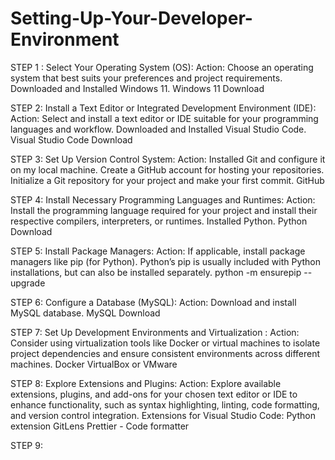 # Setting-Up-Your-Developer-Environment
STEP 1 : Select Your Operating System (OS):
Action: Choose an operating system that best suits your preferences and project requirements.
Downloaded and Installed Windows 11.
Windows 11 Download

STEP 2: Install a Text Editor or Integrated Development Environment (IDE):
Action: Select and install a text editor or IDE suitable for your programming languages and workflow.
Downloaded and Installed Visual Studio Code.
Visual Studio Code Download

STEP 3: Set Up Version Control System:
Action: Installed Git and configure it on my local machine. Create a GitHub account for hosting your repositories. Initialize a Git repository for your project and make your first commit.
GitHub

STEP 4: Install Necessary Programming Languages and Runtimes:
Action: Install the programming language required for your project and install their respective compilers, interpreters, or runtimes.
Installed Python.
Python Download

STEP 5: Install Package Managers:
Action: If applicable, install package managers like pip (for Python).
Python’s pip is usually included with Python installations, but can also be installed separately.
python -m ensurepip --upgrade

STEP 6: Configure a Database (MySQL):
Action: Download and install MySQL database.
MySQL Download

STEP 7: Set Up Development Environments and Virtualization :
Action: Consider using virtualization tools like Docker or virtual machines to isolate project dependencies and ensure consistent environments across different machines.
Docker
VirtualBox or VMware

STEP 8: Explore Extensions and Plugins:
Action: Explore available extensions, plugins, and add-ons for your chosen text editor or IDE to enhance functionality, such as syntax highlighting, linting, code formatting, and version control integration. Extensions for Visual Studio Code:
Python extension
GitLens
Prettier - Code formatter

STEP 9: 
